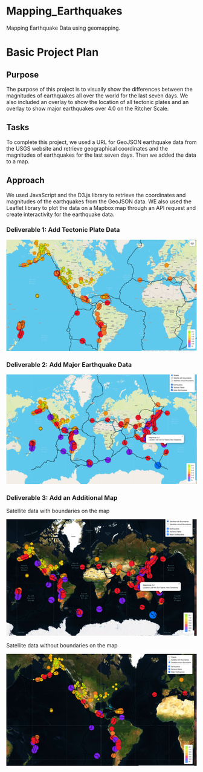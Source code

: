 # Mapping_Earthquakes
Mapping Earthquake Data using geomapping.

# Basic Project Plan
## Purpose
The purpose of this project is to visually show the differences between the magnitudes of earthquakes all over the world for the last seven days. We also included an overlay to show the location of all tectonic plates and an overlay to show major earthquakes over 4.0 on the Ritcher Scale. 

## Tasks
To complete this project, we used a URL for GeoJSON earthquake data from the USGS website and retrieve geographical coordinates and the magnitudes of earthquakes for the last seven days. Then we added the data to a map.

## Approach
We used JavaScript and the D3.js library to retrieve the coordinates and magnitudes of the earthquakes from the GeoJSON data. WE also used the Leaflet library to plot the data on a Mapbox map through an API request and create interactivity for the earthquake data.

### Deliverable 1: Add Tectonic Plate Data

![tectonicPlates.png](tectonicPlates.png)

### Deliverable 2: Add Major Earthquake Data

![Streetmap.png](Resources/Streetmap.png)

### Deliverable 3: Add an Additional Map

Satellite data with boundaries on the map

![sattelitestreet.png](Resources/sattelitestreet.png)


Satellite data without boundaries on the map

![sattlelite.png](Resources/sattlelite.png)

